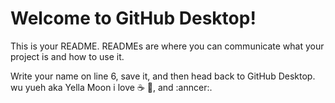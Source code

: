 # Welcome to GitHub Desktop!

This is your README. READMEs are where you can communicate what your project is and how to use it.

Write your name on line 6, save it, and then head back to GitHub Desktop.
wu yueh aka Yella Moon
i love :coffee: :pizza:, and :anncer:.
